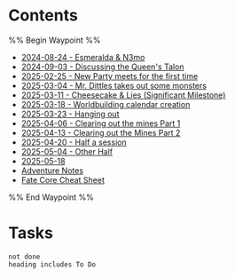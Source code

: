 
# Contents
%% Begin Waypoint %%
- [2024-08-24 - Esmeralda & N3mo](./2024-08-24%20-%20Esmeralda%20&%20N3mo.md)
- [2024-09-03 - Discussing the Queen's Talon](./2024-09-03%20-%20Discussing%20the%20Queen's%20Talon.md)
- [2025-02-25 - New Party meets for the first time](./2025-02-25%20-%20New%20Party%20meets%20for%20the%20first%20time.md)
- [2025-03-04 - Mr. Dittles takes out some monsters](./2025-03-04%20-%20Mr.%20Dittles%20takes%20out%20some%20monsters.md)
- [2025-03-11 - Cheesecake & Lies (Significant Milestone)](./2025-03-11%20-%20Cheesecake%20&%20Lies%20(Significant%20Milestone).md)
- [2025-03-18 - Worldbuilding calendar creation](./2025-03-18%20-%20Worldbuilding%20calendar%20creation.md)
- [2025-03-23 - Hanging out](./2025-03-23%20-%20Hanging%20out.md)
- [2025-04-06 - Clearing out the mines Part 1](./2025-04-06%20-%20Clearing%20out%20the%20mines%20Part%201.md)
- [2025-04-13 - Clearing out the Mines Part 2](./2025-04-13%20-%20Clearing%20out%20the%20Mines%20Part%202.md)
- [2025-04-20 - Half a session](./2025-04-20%20-%20Half%20a%20session.md)
- [2025-05-04 - Other Half](./2025-05-04%20-%20Other%20Half.md)
- [2025-05-18](./2025-05-18.md)
- [Adventure Notes](./Adventure%20Notes.md)
- [Fate Core Cheat Sheet](./Fate%20Core%20Cheat%20Sheet.md)

%% End Waypoint %%

# Tasks
```tasks
not done
heading includes To Do
```
